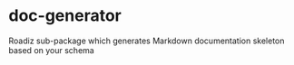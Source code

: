 # doc-generator
Roadiz sub-package which generates Markdown documentation skeleton based on your schema
